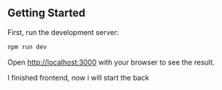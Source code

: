 ## Getting Started

First, run the development server:

```bash
npm run dev
```

Open [http://localhost:3000](http://localhost:3000) with your browser to see the result.

I finished frontend, now i will start the back
